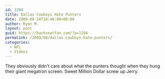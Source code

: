 ```yaml
---
id: 1294
title: Dallas Cowboys Hate Punters
date: 2009-08-24T10:40:08+00:00
author: Ryan M.
layout: post
guid: https://backseatfan.com/?p=1294
permalink: /2009/08/dallas-cowboys-hate-punters/
categories:
  - NFL
  - Videos
---
```


<div class="entry">
  <p>
  </p>

  <p>
    They obviously didn't care about what the punters thought when they hung their giant megatron screen. Sweet Million Dollar screw up Jerry.
  </p>
</div>
